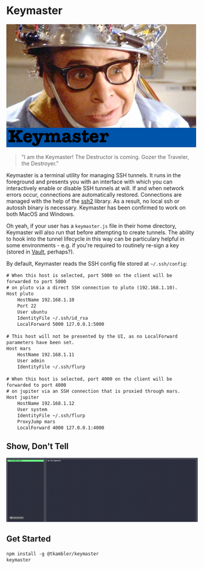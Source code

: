 # Keymaster

![Keymaster](assets/keymaster.jpg)

> "I am the Keymaster! The Destructor is coming. Gozer the Traveler, the Destroyer."

Keymaster is a terminal utility for managing SSH tunnels. It runs in the foreground and presents you with an interface with which you can interactively enable or disable SSH tunnels at will. If and when network errors occur, connections are automatically restored. Connections are managed with the help of the [ssh2](https://www.npmjs.com/package/ssh2) library. As a result, no local ssh or autossh binary is necessary. Keymaster has been confirmed to work on both MacOS and Windows.

Oh yeah, if your user has a `keymaster.js` file in their home directory, Keymaster will also run that before attempting to create tunnels. The ability to hook into the tunnel lifecycle in this way can be particulary helpful in some environments - e.g. if you're required to routinely re-sign a key (stored in [Vault](https://www.vaultproject.io/), perhaps?).

By default, Keymaster reads the SSH config file stored at `~/.ssh/config`:

```
# When this host is selected, port 5000 on the client will be forwarded to port 5000
# on pluto via a direct SSH connection to pluto (192.168.1.10).
Host pluto
    HostName 192.168.1.10
    Port 22
    User ubuntu
    IdentityFile ~/.ssh/id_rsa
    LocalForward 5000 127.0.0.1:5000

# This host will not be presented by the UI, as no LocalForward parameters have been set.
Host mars
    HostName 192.168.1.11
    User admin
    IdentityFile ~/.ssh/flurp

# When this host is selected, port 4000 on the client will be forwarded to port 4000
# on jupiter via an SSH connection that is proxied through mars.
Host jupiter
    HostName 192.168.1.12
    User system
    IdentityFile ~/.ssh/flurp
    ProxyJump mars
    LocalForward 4000 127.0.0.1:4000
```

## Show, Don't Tell

![Keymaster](assets/keymaster.gif)

## Get Started

```
npm install -g @tkambler/keymaster
keymaster
```
